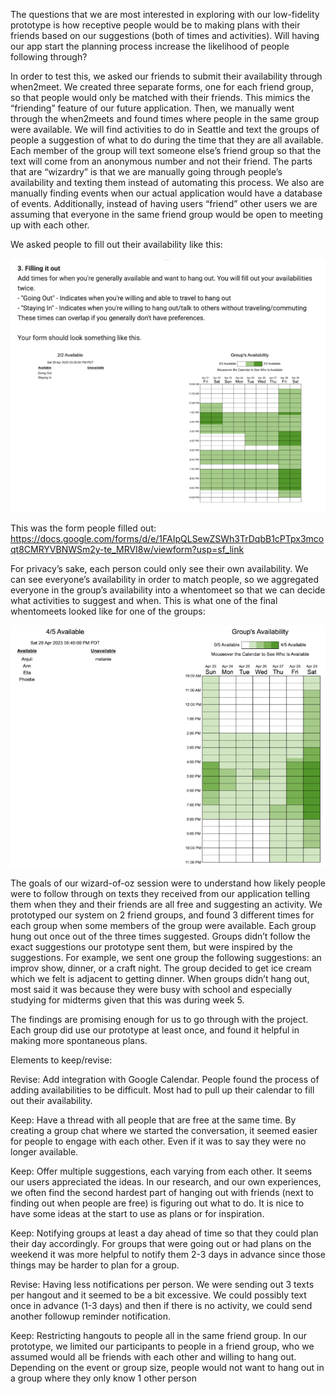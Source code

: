The questions that we are most interested in exploring with our low-fidelity prototype is how receptive people would be to making plans with their friends based on our suggestions (both of times and activities). Will having our app start the planning process increase the likelihood of people following through? 


In order to test this, we asked our friends to submit their availability through when2meet. We created three separate forms, one for each friend group, so that people would only be matched with their friends. This mimics the “friending” feature of our future application. 
Then, we manually went through the when2meets and found times where people in the same group were available. 
We will find activities to do in Seattle and text the groups of people a suggestion of what to do during the time that they are all available. Each member of the group will text someone else’s friend group so that the text will come from an anonymous number and not their friend. 
The parts that are “wizardry” is that we are manually going through people’s availability and texting them instead of automating this process. We also are manually finding events when our actual application would have a database of events. Additionally, instead of having users “friend” other users we are assuming that everyone in the same friend group would be open to meeting up with each other. 


We asked people to fill out their availability like this: 

<img src="G3 availability template.png" alt="G3 availability template">

This was the form people filled out: https://docs.google.com/forms/d/e/1FAIpQLSewZSWh3TrDqbB1cPTpx3mcoqt8CMRYVBNWSm2y-te_MRVI8w/viewform?usp=sf_link


For privacy’s sake, each person could only see their own availability. We can see everyone’s availability in order to match people, so we aggregated everyone in the group’s availability into a whentomeet so that we can decide what activities to suggest and when. This is what one of the final whentomeets looked like for one of the groups:

<img src="G3 example availability.png" alt="G3 example availability">



The goals of our wizard-of-oz session were to understand how likely people were to follow through on texts they received from our application telling them when they and their friends are all free and suggesting an activity. We prototyped our system on 2 friend groups, and found 3 different times for each group when some members of the group were available.  Each group hung out once out of the three times suggested. Groups didn’t follow the exact suggestions our prototype sent them, but were inspired by the suggestions. For example, we sent one group the following suggestions: an improv show, dinner, or a craft night. The group decided to get ice cream which we felt is adjacent to getting dinner. When groups didn’t hang out, most said it was because they were busy with school and especially studying for midterms given that this was during week 5. 

The findings are promising enough for us to go through with the project. Each group did use our prototype at least once, and found it helpful in making more spontaneous plans. 

Elements to keep/revise:

Revise: Add integration with Google Calendar. People found the process of adding availabilities to be difficult. Most had to pull up their calendar to fill out their availability. 

Keep: Have a thread with all people that are free at the same time. By creating a group chat where we started the conversation, it seemed easier for people to engage with each other. Even if it was to say they were no longer available. 

Keep: Offer multiple suggestions, each varying from each other. It seems our users appreciated the ideas. In our research, and our own experiences, we often find the second hardest part of hanging out with friends (next to finding out when people are free) is figuring out what to do. It is nice to have some ideas at the start to use as plans or for inspiration. 

Keep: Notifying groups at least a day ahead of time so that they could plan their day accordingly. For groups that were going out or had plans on the weekend it was more helpful to notify them 2-3 days in advance since those things may be harder to plan for a group.

Revise: Having less notifications per person. We were sending out 3 texts per hangout and it seemed to be a bit excessive. We could possibly text once in advance (1-3 days) and then if there is no activity, we could send another followup reminder notification. 

Keep: Restricting hangouts to people all in the same friend group. In our prototype, we limited our participants to people in a friend group, who we assumed would all be friends with each other and willing to hang out. Depending on the event or group size, people would not want to hang out in a group where they only know 1 other person
